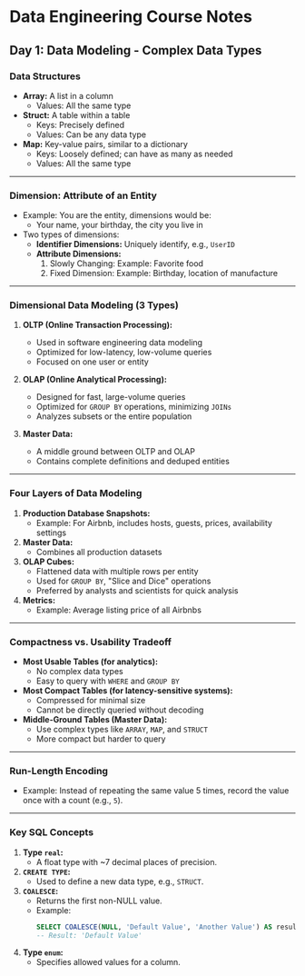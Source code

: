 # Data Engineering Course Notes

## Day 1: Data Modeling - Complex Data Types

### Data Structures
- **Array:** A list in a column
  - Values: All the same type
- **Struct:** A table within a table
  - Keys: Precisely defined
  - Values: Can be any data type
- **Map:** Key-value pairs, similar to a dictionary
  - Keys: Loosely defined; can have as many as needed
  - Values: All the same type

---

### Dimension: Attribute of an Entity
- Example: You are the entity, dimensions would be:
  - Your name, your birthday, the city you live in
- Two types of dimensions:
  - **Identifier Dimensions:** Uniquely identify, e.g., `UserID`
  - **Attribute Dimensions:**
    1. Slowly Changing: Example: Favorite food
    2. Fixed Dimension: Example: Birthday, location of manufacture

---

### Dimensional Data Modeling (3 Types)
1. **OLTP (Online Transaction Processing):**
   - Used in software engineering data modeling
   - Optimized for low-latency, low-volume queries
   - Focused on one user or entity

2. **OLAP (Online Analytical Processing):**
   - Designed for fast, large-volume queries
   - Optimized for `GROUP BY` operations, minimizing `JOINs`
   - Analyzes subsets or the entire population

3. **Master Data:**
   - A middle ground between OLTP and OLAP
   - Contains complete definitions and deduped entities

---

### Four Layers of Data Modeling
1. **Production Database Snapshots:**
   - Example: For Airbnb, includes hosts, guests, prices, availability settings
2. **Master Data:**
   - Combines all production datasets
3. **OLAP Cubes:**
   - Flattened data with multiple rows per entity
   - Used for `GROUP BY`, "Slice and Dice" operations
   - Preferred by analysts and scientists for quick analysis
4. **Metrics:**
   - Example: Average listing price of all Airbnbs

---

### Compactness vs. Usability Tradeoff
- **Most Usable Tables (for analytics):**
  - No complex data types
  - Easy to query with `WHERE` and `GROUP BY`
- **Most Compact Tables (for latency-sensitive systems):**
  - Compressed for minimal size
  - Cannot be directly queried without decoding
- **Middle-Ground Tables (Master Data):**
  - Use complex types like `ARRAY`, `MAP`, and `STRUCT`
  - More compact but harder to query

---

### Run-Length Encoding
- Example: Instead of repeating the same value 5 times, record the value once with a count (e.g., `5`).

---

### Key SQL Concepts
1. **Type `real`:**
   - A float type with ~7 decimal places of precision.
2. **`CREATE TYPE`:**
   - Used to define a new data type, e.g., `STRUCT`.
3. **`COALESCE`:**
   - Returns the first non-NULL value.
   - Example:
     ```sql
     SELECT COALESCE(NULL, 'Default Value', 'Another Value') AS result;
     -- Result: 'Default Value'
     ```
4. **Type `enum`:**
   - Specifies allowed values for a column.

